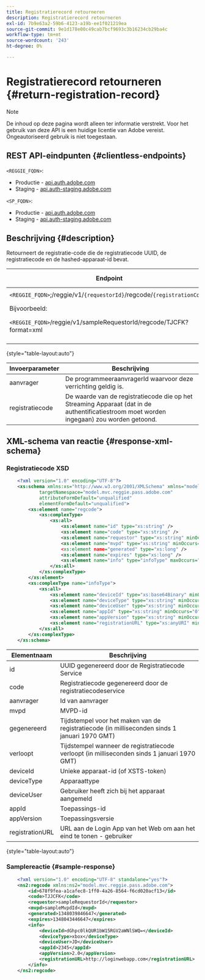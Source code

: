 ```yaml
---
title: Registratierecord retourneren
description: Registratierecord retourneren
exl-id: 7b9e63a2-59b6-4123-a19b-ee1f021219ea
source-git-commit: 9e1d178e00c49cab7bcf9693c3b16234cb29ba4c
workflow-type: tm+mt
source-wordcount: '243'
ht-degree: 0%

---
```


# Registratierecord retourneren {#return-registration-record}

>[!NOTE]
>
>De inhoud op deze pagina wordt alleen ter informatie verstrekt. Voor het gebruik van deze API is een huidige licentie van Adobe vereist. Ongeautoriseerd gebruik is niet toegestaan.


## REST API-eindpunten {#clientless-endpoints}

`<REGGIE_FQDN>`:

* Productie - [api.auth.adobe.com](http://api.auth.adobe.com/)
* Staging - [api.auth-staging.adobe.com](http://api.auth-staging.adobe.com/)

`<SP_FQDN>`:

* Productie - [api.auth.adobe.com](http://api.auth.adobe.com/)
* Staging - [api.auth-staging.adobe.com](http://api.auth-staging.adobe.com/)




## Beschrijving {#description}

Retourneert de registratie-code die de registratiecode UUID, de registratiecode en de hashed-apparaat-id bevat.






| Endpoint | Geroepen  </br>Door | Invoer   </br>Params | HTTP  </br>Methode | Antwoord | HTTP  </br>Antwoord |
| --- | --- | --- | --- | --- | --- |
| `<REGGIE_FQDN>`;/reggie/v1/`{requestorId}`/regcode/`{registrationCode}`<p>Bijvoorbeeld:<p>`<REGGIE_FQDN>`/reggie/v1/sampleRequestorId/regcode/TJCFK?format=xml | Streaming-app</br></br>of</br></br>Programmeringsservice | 1. aanvrager  </br>    (component Path)</br>2.  registratiecode  </br>    (component Path) | GET | XML of JSON met een registratiecode en informatie. Zie schema en voorbeeld hieronder. | 200 |

{style="table-layout:auto"}




| Invoerparameter | Beschrijving |
| --- | --- |
| aanvrager | De programmeeraanvragerId waarvoor deze verrichting geldig is. |
| registratiecode | De waarde van de registratiecode die op het Streaming Apparaat (dat in de authentificatiestroom moet worden ingegaan) zou worden getoond. |




## XML-schema van reactie {#response-xml-schema}

### Registratiecode XSD

```XML
    <?xml version="1.0" encoding="UTF-8"?>
    <xs:schema xmlns:xs="http://www.w3.org/2001/XMLSchema" xmlns="model.mvc.reggie.pass.adobe.com"
            targetNamespace="model.mvc.reggie.pass.adobe.com"
            attributeFormDefault="unqualified"
            elementFormDefault="unqualified">
        <xs:element name="regcode">
            <xs:complexType>
                <xs:all>
                    <xs:element name="id" type="xs:string" />
                    <xs:element name="code" type="xs:string" />
                    <xs:element name="requestor" type="xs:string" minOccurs="1" maxOccurs="1"/>
                    <xs:element name="mvpd" type="xs:string" minOccurs="1" maxOccurs="1"/
                    <xs:element name="generated" type="xs:long" />
                    <xs:element name="expires" type="xs:long" />
                    <xs:element name="info" type="infoType" maxOccurs="1"/>
                </xs:all>
            </xs:complexType>
        </xs:element>
        <xs:complexType name="infoType">
            <xs:all>
                <xs:element name="deviceId" type="xs:base64Binary" minOccurs="1" maxOccurs="1"/>
                <xs:element name="deviceType" type="xs:string" minOccurs="0" maxOccurs="1"/>
                <xs:element name="deviceUser" type="xs:string" minOccurs="0" maxOccurs="1"/>
                <xs:element name="appId" type="xs:string" minOccurs="0" maxOccurs="1"/>
                <xs:element name="appVersion" type="xs:string" minOccurs="0" maxOccurs="1"/>
                <xs:element name="registrationURL" type="xs:anyURI" minOccurs="0" maxOccurs="1"/>
            </xs:all>
        </xs:complexType>
    </xs:schema>
```

| Elementnaam | Beschrijving |
| --- | --- |
| id | UUID gegenereerd door de Registratiecode Service |
| code | Registratiecode gegenereerd door de registratiecodeservice |
| aanvrager | Id van aanvrager |
| mvpd | MVPD-id |
| gegenereerd | Tijdstempel voor het maken van de registratiecode (in milliseconden sinds 1 januari 1970 GMT) |
| verloopt | Tijdstempel wanneer de registratiecode verloopt (in milliseconden sinds 1 januari 1970 GMT) |
| deviceId | Unieke apparaat-id (of XSTS-token) |
| deviceType | Apparaattype |
| deviceUser | Gebruiker heeft zich bij het apparaat aangemeld |
| appId | Toepassings-id |
| appVersion | Toepassingsversie |
| registrationURL | URL aan de Login App van het Web om aan het eind te tonen - gebruiker |

{style="table-layout:auto"}

### Samplereactie {#sample-response}

```XML
    <?xml version="1.0" encoding="UTF-8" standalone="yes"?>
    <ns2:regcode xmlns:ns2="model.mvc.reggie.pass.adobe.com">
        <id>678f9fea-a1cafec8-1ff0-4a26-8564-f6cd020acf13</id>
        <code>TJJCFK</code>
        <requestor>sampleRequestorId</requestor>
        <mvpd>sampleMvpdId</mvpd>
        <generated>1348039846647</generated>
        <expires>1348043446647</expires>
        <info>
            <deviceId>dGhpc0lkQUR1bW15RGV2aWNlSWQ=</deviceId>
            <deviceType>xbox</deviceType>
            <deviceUser>JD</deviceUser>
            <appId>2345</appId>
            <appVersion>2.0</appVersion>
            <registrationURL>http://loginwebapp.com</registrationURL>
        </info>
    </ns2:regcode>
```
